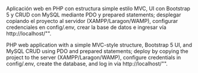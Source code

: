 Aplicación web en PHP con estructura simple estilo MVC, UI con Bootstrap 5 y CRUD con MySQL mediante PDO y prepared statements; desplegar copiando el proyecto al servidor (XAMPP/Laragon/WAMP), configurar credenciales en config/.env, crear la base de datos e ingresar vía http://localhost/"<carpeta>".

PHP web application with a simple MVC-style structure, Bootstrap 5 UI, and MySQL CRUD using PDO and prepared statements; deploy by copying the project to the server (XAMPP/Laragon/WAMP), configure credentials in config/.env, create the database, and log in via http://localhost/"<folder>".
